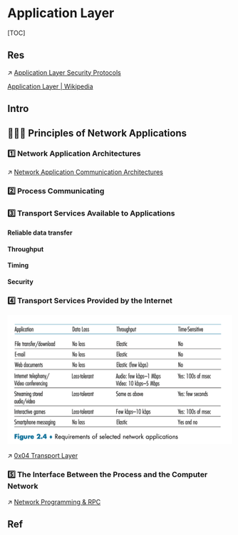 # Application Layer

[TOC]



## Res
↗ [Application Layer Security Protocols](../../../../CyberSecurity/Network%20Security/🏇%20Network%20Security%20Basics%20&%20Protocols/📱%20Application%20Layer%20Security%20Protocols/Application%20Layer%20Security%20Protocols.md)

[Application Layer | Wikipedia](https://en.wikipedia.org/wiki/Application_layer)



## Intro


## 🧑🏽‍🏫 Principles of Network Applications
### 1️⃣ Network Application Architectures

↗ [Network Application Communication Architectures](Network%20Application%20Communication%20Architectures.md)


### 2️⃣ Process Communicating


### 3️⃣ Transport Services Available to Applications
#### Reliable data transfer

#### Throughput

#### Timing

#### Security


### 4️⃣ Transport Services Provided by the Internet
![](../../../../../Assets/Pics/Screenshot%202023-04-12%20at%2012.15.01%20PM.png)

↗ [0x04 Transport Layer](../0x04%20Transport%20Layer/0x04%20Transport%20Layer.md)


### 5️⃣ The Interface Between the Process and the Computer Network
↗ [Network Programming & RPC](../../🎅🏼%20Network%20Programming%20&%20RPC/Network%20Programming%20&%20RPC.md)



## Ref
